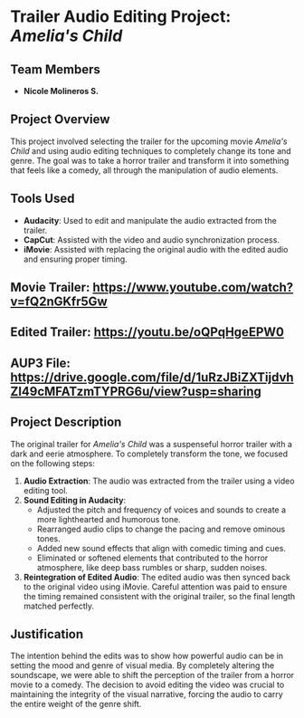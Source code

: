# Trailer Audio Editing Project: *Amelia's Child*

## Team Members
- **Nicole Molineros S.**

## Project Overview
This project involved selecting the trailer for the upcoming movie *Amelia's Child* and using audio editing techniques to completely change its tone and genre. The goal was to take a horror trailer and transform it into something that feels like a comedy, all through the manipulation of audio elements.

## Tools Used
- **Audacity**: Used to edit and manipulate the audio extracted from the trailer.
- **CapCut**: Assisted with the video and audio synchronization process.
- **iMovie**: Assisted with replacing the original audio with the edited audio and ensuring proper timing.
  
## Movie Trailer: https://www.youtube.com/watch?v=fQ2nGKfr5Gw
## Edited Trailer: https://youtu.be/oQPqHgeEPW0
## AUP3 File: https://drive.google.com/file/d/1uRzJBiZXTijdvhZI49cMFATzmTYPRG6u/view?usp=sharing
## Project Description
The original trailer for *Amelia's Child* was a suspenseful horror trailer with a dark and eerie atmosphere. To completely transform the tone, we focused on the following steps:

1. **Audio Extraction**: The audio was extracted from the trailer using a video editing tool.
2. **Sound Editing in Audacity**:
   - Adjusted the pitch and frequency of voices and sounds to create a more lighthearted and humorous tone.
   - Rearranged audio clips to change the pacing and remove ominous tones.
   - Added new sound effects that align with comedic timing and cues.
   - Eliminated or softened elements that contributed to the horror atmosphere, like deep bass rumbles or sharp, sudden noises.
3. **Reintegration of Edited Audio**: The edited audio was then synced back to the original video using iMovie. Careful attention was paid to ensure the timing remained consistent with the original trailer, so the final length matched perfectly.

## Justification
The intention behind the edits was to show how powerful audio can be in setting the mood and genre of visual media. By completely altering the soundscape, we were able to shift the perception of the trailer from a horror movie to a comedy. The decision to avoid editing the video was crucial to maintaining the integrity of the visual narrative, forcing the audio to carry the entire weight of the genre shift.
